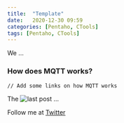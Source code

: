 ```yaml
---
title:  "Template"
date:   2020-12-30 09:59
categories: [Pentaho, CTools]
tags: [Pentaho, CTools]
---
```



We ... 

### How does MQTT works?

	// Add some links on how MQTT works  

The ![last post](http://www.google.com) ...




Follow me at [Twitter](https://twitter.com/migfgaspar)

[Live Insights]: #
